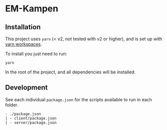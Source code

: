 # EM-Kampen

## Installation

This project uses `yarn` (< v2, not tested with v2 or higher), and is set up with [yarn workspaces](https://classic.yarnpkg.com/en/docs/workspaces/).

To install you just need to run:

```
yarn
```

In the root of the project, and all dependencies will be installed.

## Development

See each individual `package.json` for the scripts available to run in each folder.

```
- ./package.json
| - client/package.json
| - server/package.json
```
